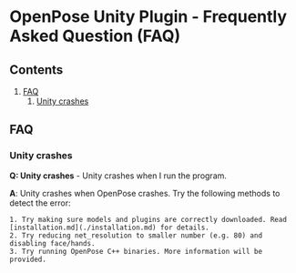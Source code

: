 OpenPose Unity Plugin - Frequently Asked Question (FAQ)
============================================

## Contents
1. [FAQ](#faq)
    1. [Unity crashes](#Unity-crashes)

## FAQ
### Unity crashes
**Q: Unity crashes** - Unity crashes when I run the program. 

**A**: Unity crashes when OpenPose crashes. Try the following methods to detect the error: 

	1. Try making sure models and plugins are correctly downloaded. Read [installation.md](./installation.md) for details.  
	2. Try reducing net_resolution to smaller number (e.g. 80) and disabling face/hands. 
	3. Try running OpenPose C++ binaries. More information will be provided. 
